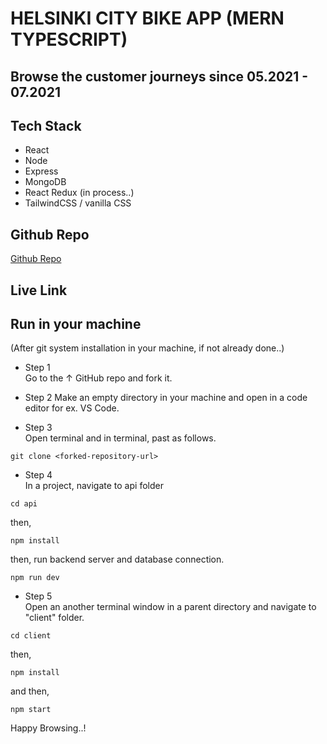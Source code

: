 # HELSINKI CITY BIKE APP (MERN TYPESCRIPT)

## Browse the customer journeys since 05.2021 - 07.2021

## Tech Stack

- React
- Node
- Express
- MongoDB
- React Redux (in process..)
- TailwindCSS / vanilla CSS

## Github Repo

<a href="https://www.github.com/kcvijay/solita-citybike-app" target="_blank">Github Repo</a>

## Live Link

## Run in your machine

(After git system installation in your machine, if not already done..)

- Step 1  
  Go to the &uarr; GitHub repo and fork it.

- Step 2
  Make an empty directory in your machine and open in a code editor for ex. VS Code.

- Step 3  
  Open terminal and in terminal, past as follows.

```shell
git clone <forked-repository-url>
```

- Step 4  
  In a project, navigate to api folder

```shell
cd api
```

then,

```shell
npm install
```

then, run backend server and database connection.

```shell
npm run dev
```

- Step 5  
  Open an another terminal window in a parent directory and navigate to "client" folder.

```shell
cd client
```

then,

```shell
npm install
```

and then,

```shell
npm start
```

Happy Browsing..!
